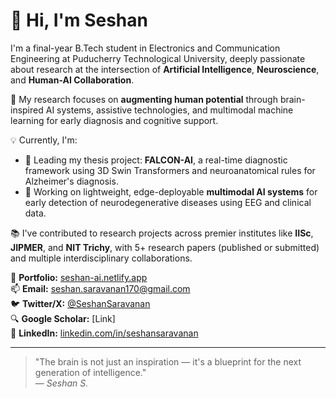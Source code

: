 # 👋 Hi, I'm Seshan

I'm a final-year B.Tech student in Electronics and Communication Engineering at Puducherry Technological University, deeply passionate about research at the intersection of **Artificial Intelligence**, **Neuroscience**, and **Human-AI Collaboration**.

🔬 My research focuses on **augmenting human potential** through brain-inspired AI systems, assistive technologies, and multimodal machine learning for early diagnosis and cognitive support.

💡 Currently, I'm:
- 🧠 Leading my thesis project: **FALCON-AI**, a real-time diagnostic framework using 3D Swin Transformers and neuroanatomical rules for Alzheimer's diagnosis.
- 🧪 Working on lightweight, edge-deployable **multimodal AI systems** for early detection of neurodegenerative diseases using EEG and clinical data.

📚 I've contributed to research projects across premier institutes like **IISc**, **JIPMER**, and **NIT Trichy**, with 5+ research papers (published or submitted) and multiple interdisciplinary collaborations.

🔗 **Portfolio:** [seshan-ai.netlify.app](https://seshan-ai.netlify.app)  
📫 **Email:** seshan.saravanan170@gmail.com  
🐦 **Twitter/X:** [@SeshanSaravanan](https://twitter.com/SeshanSaravanan)  
🔍 **Google Scholar:** [Link]  
🔗 **LinkedIn:** [linkedin.com/in/seshansaravanan](https://linkedin.com/in/seshansaravanan)

---

> "The brain is not just an inspiration — it's a blueprint for the next generation of intelligence."  
> — *Seshan S.*
